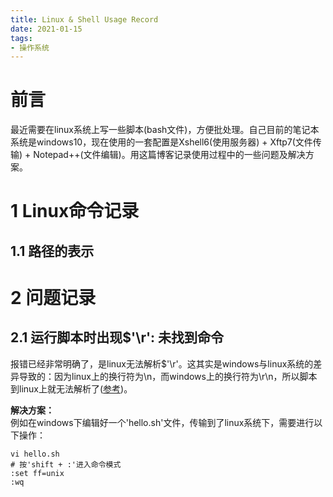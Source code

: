 ```yaml
---
title: Linux & Shell Usage Record
date: 2021-01-15
tags:
- 操作系统
---
```

# 前言
最近需要在linux系统上写一些脚本(bash文件)，方便批处理。自己目前的笔记本系统是windows10，现在使用的一套配置是Xshell6(使用服务器) + Xftp7(文件传输) + Notepad++(文件编辑)。用这篇博客记录使用过程中的一些问题及解决方案。

# 1 Linux命令记录
## 1.1 路径的表示 

# 2 问题记录
## 2.1 运行脚本时出现$'\r': 未找到命令
报错已经非常明确了，是linux无法解析$'\r'。这其实是windows与linux系统的差异导致的：因为linux上的换行符为\n，而windows上的换行符为\r\n，所以脚本到linux上就无法解析了([参考](https://blog.csdn.net/u010416101/article/details/80135293))。

**解决方案：**   
例如在windows下编辑好一个'hello.sh'文件，传输到了linux系统下，需要进行以下操作：
```
vi hello.sh
# 按'shift + :'进入命令模式
:set ff=unix
:wq
```